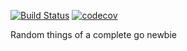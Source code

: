 [![Build Status](https://travis-ci.org/isopov/gotest.svg?branch=master)](https://travis-ci.org/isopov/gotest)
[![codecov](https://codecov.io/gh/isopov/gotest/branch/master/graph/badge.svg)](https://codecov.io/gh/isopov/gotest)

Random things of a complete go newbie